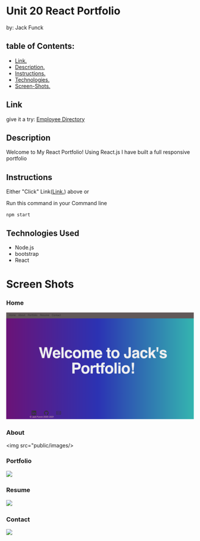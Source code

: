 # Unit 20 React Portfolio

by: Jack Funck
## table of Contents:
 - [Link.](#link)
 - [ Description. ](#desc)
 - [ Instructions. ](#instr)
 - [Technologies.](#tc)
 - [Screen-Shots.](#sc)

<a name="link"></a>
## Link
give it a try: <a href="https://jfunck1990.github.io/20_React_Portfolio/" target="_blank"> Employee Directory</a>

<a name="desc"></a>
## Description
Welcome to My React Portfolio! Using React.js I have built a full responsive portfolio



<a name="instr"></a>
## Instructions
Either "Click" Link([Link.](#link)) above or

Run this command in your Command line
```
npm start
```

<a name="tc"></a>
## Technologies Used
* Node.js
* bootstrap
* React




<a name="sc"></a>
# Screen Shots
### Home
<img src="public/images/home.png">

### About
<img src="public/images/>

### Portfolio
<img src="public/images/">

### Resume
<img src="public/images/">

### Contact

<img src="public/images/">
